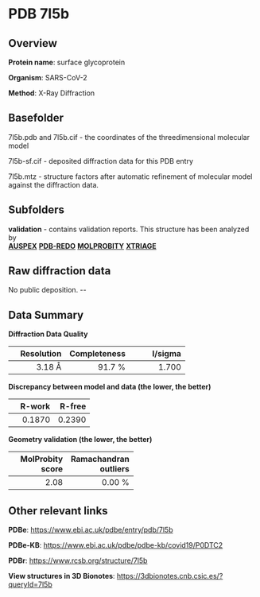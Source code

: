# PDB 7l5b

## Overview

**Protein name**: surface glycoprotein

**Organism**: SARS-CoV-2

**Method**: X-Ray Diffraction



## Basefolder

7l5b.pdb and 7l5b.cif - the coordinates of the threedimensional molecular model

7l5b-sf.cif - deposited diffraction data for this PDB entry

7l5b.mtz - structure factors after automatic refinement of molecular model against the diffraction data.

## Subfolders





**validation** - contains validation reports. This structure has been analyzed by <br>[**AUSPEX**](https://github.com/thorn-lab/coronavirus_structural_task_force/tree/master/pdb/surface_glycoprotein/SARS-CoV-2/7l5b/validation/auspex) [**PDB-REDO**](https://github.com/thorn-lab/coronavirus_structural_task_force/tree/master/pdb/surface_glycoprotein/SARS-CoV-2/7l5b/validation/pdb-redo) [**MOLPROBITY**](https://github.com/thorn-lab/coronavirus_structural_task_force/tree/master/pdb/surface_glycoprotein/SARS-CoV-2/7l5b/validation/molprobity) [**XTRIAGE**](https://github.com/thorn-lab/coronavirus_structural_task_force/blob/master/pdb/surface_glycoprotein/SARS-CoV-2/7l5b/validation/Xtriage_output.log)  



## Raw diffraction data

No public deposition. --<br> 

## Data Summary
**Diffraction Data Quality**

|   | Resolution | Completeness| I/sigma |
|---|-------------:|----------------:|--------------:|
|   |3.18 Å|91.7  %|<img width=50/>1.700|

**Discrepancy between model and data (the lower, the better)**

|   | **R-work**| **R-free**   
|---|-------------:|----------------:|           
||  0.1870|  0.2390|

**Geometry validation (the lower, the better)**

|   |**MolProbity<br>score**| **Ramachandran<br>outliers** 
|---|-------------:|----------------:|
||  2.08|  0.00 %|

 

 



## Other relevant links 
**PDBe**:  https://www.ebi.ac.uk/pdbe/entry/pdb/7l5b

**PDBe-KB**: https://www.ebi.ac.uk/pdbe/pdbe-kb/covid19/P0DTC2 
 
**PDBr**: https://www.rcsb.org/structure/7l5b 

**View structures in 3D Bionotes**: https://3dbionotes.cnb.csic.es/?queryId=7l5b


